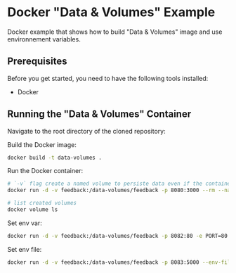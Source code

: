 # Docker "Data & Volumes" Example

Docker example that shows how to build "Data & Volumes" image and use environnement variables.

## Prerequisites

Before you get started, you need to have the following tools installed:

- Docker

## Running the "Data & Volumes" Container

Navigate to the root directory of the cloned repository:

Build the Docker image:

```bash
docker build -t data-volumes .
```

Run the Docker container:

```bash
# `-v` flag create a named volume to persiste data even if the container is removed
docker run -d -v feedback:/data-volumes/feedback -p 8080:3000 --rm --name data-volumes data-volumes
```

```bash
# list created volumes
docker volume ls
```

Set env var:

```bash
docker run -d -v feedback:/data-volumes/feedback -p 8082:80 -e PORT=80 --rm data-volumes:env
```

Set env file:

```bash
docker run -d -v feedback:/data-volumes/feedback -p 8083:5000 --env-file ./.env.development --rm data-volumes:env
```

